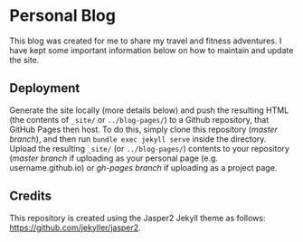 # Personal Blog

This blog was created for me to share my travel and fitness adventures. I have kept some important information below on how to maintain and update the site.

## Deployment

Generate the site locally (more details below) and push the resulting HTML  
(the contents of `_site/` or `../blog-pages/`) to a Github repository, that GitHub Pages 
then host. To do this, simply clone this repository (*master branch*), and then run
`bundle exec jekyll serve` inside the directory. Upload the resulting `_site/` (or `../blog-pages/`)
contents to your repository (*master branch* if uploading as your personal page
(e.g. username.github.io) or *gh-pages branch* if uploading as a project page.

## Credits

This repository is created using the Jasper2 Jekyll theme as follows: https://github.com/jekyller/jasper2. 
